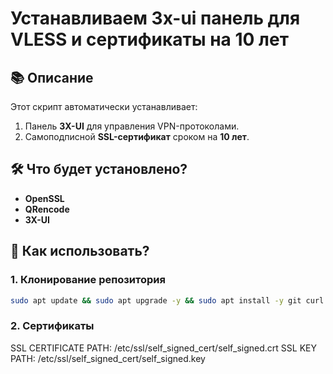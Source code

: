 # Устанавливаем 3x-ui панель для VLESS и сертификаты на 10 лет

## 📚 Описание

Этот скрипт автоматически устанавливает:
1. Панель **3X-UI** для управления VPN-протоколами.
2. Самоподписной **SSL-сертификат** сроком на **10 лет**.

## 🛠️ Что будет установлено?
- **OpenSSL**
- **QRencode**
- **3X-UI**

## 🚀 Как использовать?

### 1. Клонирование репозитория
```bash
sudo apt update && sudo apt upgrade -y && sudo apt install -y git curl openssl qrencode systemd && rm -rf ~/3xui-panel-script && git clone https://github.com/gruffus/3xui-panel-script.git && cd 3xui-panel-script && chmod +x self_signed_cert.sh && sudo ./self_signed_cert.sh
```
### 2. Сертификаты
SSL CERTIFICATE PATH: /etc/ssl/self_signed_cert/self_signed.crt
SSL KEY PATH: /etc/ssl/self_signed_cert/self_signed.key

